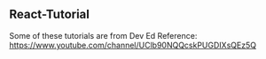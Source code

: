 ## React-Tutorial


Some of these tutorials are from Dev Ed
Reference: https://www.youtube.com/channel/UClb90NQQcskPUGDIXsQEz5Q

